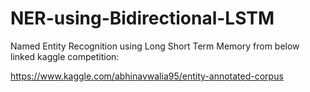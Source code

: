# NER-using-Bidirectional-LSTM
Named Entity Recognition using Long Short Term Memory from below linked kaggle competition:

https://www.kaggle.com/abhinavwalia95/entity-annotated-corpus

